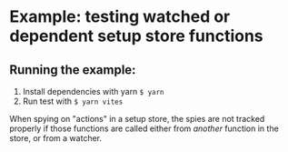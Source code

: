 # Example: testing watched or dependent setup store functions

## Running the example:

1. Install dependencies with yarn `$ yarn`
2. Run test with `$ yarn vites`

When spying on "actions" in a setup store, the spies are not tracked properly if those functions are called either from _another_ function in the store, or from a watcher.

